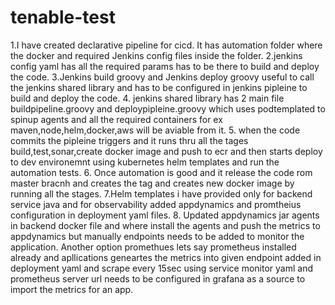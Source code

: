 # tenable-test

1.I have created declarative pipeline for cicd. It has automation folder where the docker and required Jenkins config files inside the folder.
2.jenkins config yaml has  all the required params has to be there to build and deploy the code.
3.Jenkins build groovy and Jenkins deploy groovy useful to call the jenkins shared library and has to be configured in jenkins pipleine to build and deploy the code.
4. jenkins shared library has 2 main file buildpipeline.groovy and deploypipleine.groovy which uses podtemplated to spinup agents and all the required containers for ex maven,node,helm,docker,aws will be aviable from it.
5. when the code commits the pipleine triggers and it runs thru all the tages build,test,sonar,create docker image and push to ecr and then starts deploy to dev environemnt using kubernetes helm templates and run the automation tests.
6. Once automation is good and it release the code rom master bracnh and creates the tag and creates new docker image by running all the stages.
7.Helm templates i have provided only for backend service java and for observability added appdynamics and promtheius configuration in deployment yaml files.
8. Updated appdynamics jar agents in backend docker file and where install the agents and push the metrics to appdynamics but manually endpoints needs to be added to monitor the application.
Another option promethues lets say prometheus installed already and apllications geneartes the metrics into given endpoint added in deployment yaml and scrape every 15sec using service monitor yaml and prometheus server url needs to be configured in grafana as a source to import the metrics for an app.
